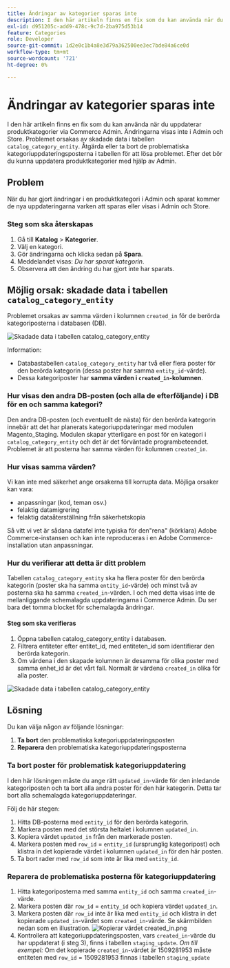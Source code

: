 ```yaml
---
title: Ändringar av kategorier sparas inte
description: I den här artikeln finns en fix som du kan använda när du uppdaterar produktkategorier via Commerce Admin. Ändringarna visas inte i Admin och Store. Problemet orsakas av skadade data i tabellen "catalog_category_entity". Åtgärda eller ta bort de problematiska kategoriuppdateringsposterna i tabellen för att lösa problemet. Efter det bör du kunna uppdatera produktkategorier med hjälp av Admin.
exl-id: d951205c-add9-478c-9c7d-2ba975d53b14
feature: Categories
role: Developer
source-git-commit: 1d2e0c1b4a8e3d79a362500ee3ec7bde84a6ce0d
workflow-type: tm+mt
source-wordcount: '721'
ht-degree: 0%

---
```


# Ändringar av kategorier sparas inte

I den här artikeln finns en fix som du kan använda när du uppdaterar produktkategorier via Commerce Admin. Ändringarna visas inte i Admin och Store. Problemet orsakas av skadade data i tabellen `catalog_category_entity`. Åtgärda eller ta bort de problematiska kategoriuppdateringsposterna i tabellen för att lösa problemet. Efter det bör du kunna uppdatera produktkategorier med hjälp av Admin.

## Problem

När du har gjort ändringar i en produktkategori i Admin och sparat kommer de nya uppdateringarna varken att sparas eller visas i Admin och Store.

### Steg som ska återskapas

1. Gå till **Katalog** > **Kategorier**.
1. Välj en kategori.
1. Gör ändringarna och klicka sedan på **Spara**.
1. Meddelandet visas: *Du har sparat kategorin*.
1. Observera att den ändring du har gjort inte har sparats.

## Möjlig orsak: skadade data i tabellen `catalog_category_entity`

Problemet orsakas av samma värden i kolumnen `created_in` för de berörda kategoriposterna i databasen (DB).

![Skadade data i tabellen catalog_category_entity](assets/catalog_category_entity.png)

Information:

* Databastabellen `catalog_category_entity` har två eller flera poster för den berörda kategorin (dessa poster har samma `entity_id`-värde).
* Dessa kategoriposter har **samma värden i `created_in`-kolumnen**.

### Hur visas den andra DB-posten (och alla de efterföljande) i DB för en och samma kategori?

Den andra DB-posten (och eventuellt de nästa) för den berörda kategorin innebär att det har planerats kategoriuppdateringar med modulen Magento\_Staging. Modulen skapar ytterligare en post för en kategori i `catalog_category_entity` och det är det förväntade programbeteendet. Problemet är att posterna har samma värden för kolumnen `created_in`.

### Hur visas samma värden?

Vi kan inte med säkerhet ange orsakerna till korrupta data. Möjliga orsaker kan vara:

* anpassningar (kod, teman osv.)
* felaktig datamigrering
* felaktig dataåterställning från säkerhetskopia

Så vitt vi vet är sådana datafel inte typiska för den&quot;rena&quot; (körklara) Adobe Commerce-instansen och kan inte reproduceras i en Adobe Commerce-installation utan anpassningar.

### Hur du verifierar att detta är ditt problem

Tabellen `catalog_category_entity` ska ha flera poster för den berörda kategorin (poster ska ha samma `entity_id`-värde) och minst två av posterna ska ha samma `created_in`-värden. I och med detta visas inte de mellanliggande schemalagda uppdateringarna i Commerce Admin. Du ser bara det tomma blocket för schemalagda ändringar.

#### Steg som ska verifieras

1. Öppna tabellen catalog\_category\_entity i databasen.
1. Filtrera entiteter efter entitet\_id, med entiteten\_id som identifierar den berörda kategorin.
1. Om värdena i den skapade kolumnen är desamma för olika poster med samma enhet\_id är det vårt fall. Normalt är värdena `created_in` olika för alla poster.

![Skadade data i tabellen catalog_category_entity](assets/catalog_category_entity.png)

## Lösning

Du kan välja någon av följande lösningar:

1. **Ta bort** den problematiska kategoriuppdateringsposten
1. **Reparera** den problematiska kategoriuppdateringsposterna

### Ta bort poster för problematisk kategoriuppdatering

I den här lösningen måste du ange rätt `updated_in`-värde för den inledande kategoriposten och ta bort alla andra poster för den här kategorin. Detta tar bort alla schemalagda kategoriuppdateringar.

Följ de här stegen:

1. Hitta DB-posterna med `entity_id` för den berörda kategorin.
1. Markera posten med det största heltalet i kolumnen `updated_in`.
1. Kopiera värdet `updated_in` från den markerade posten.
1. Markera posten med `row_id` = `entity_id` (ursprunglig kategoripost) och klistra in det kopierade värdet i kolumnen `updated_in` för den här posten.
1. Ta bort rader med `row_id` som inte är lika med `entity_id`.

### Reparera de problematiska posterna för kategoriuppdatering

1. Hitta kategoriposterna med samma `entity_id` och samma `created_in`-värde.
1. Markera posten där `row_id` = `entity_id` och kopiera värdet `updated_in`.
1. Markera posten där `row_id` inte är lika med `entity_id` och klistra in det kopierade `updated_in`-värdet som `created_in`-värde. Se skärmbilden nedan som en illustration.    ![Kopierar värdet created_in.png](assets/copy_created-in_value.png)
1. Kontrollera att kategoriuppdateringsposten, vars `created_in`-värde du har uppdaterat (i steg 3), finns i tabellen `staging_update`. *Om till exempel:* Om det kopierade `created_in`-värdet är 1509281953 måste entiteten med `row_id` = 1509281953 finnas i tabellen `staging_update`
